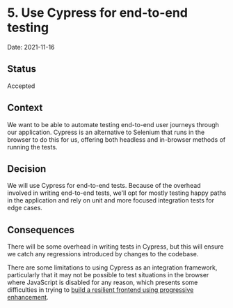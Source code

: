 # 5. Use Cypress for end-to-end testing

Date: 2021-11-16

## Status

Accepted

## Context

We want to be able to automate testing end-to-end user journeys through our
application. Cypress is an alternative to Selenium that runs in the browser to
do this for us, offering both headless and in-browser methods of running the
tests.

## Decision

We will use Cypress for end-to-end tests. Because of the overhead involved in
writing end-to-end tests, we'll opt for mostly testing happy paths in the
application and rely on unit and more focused integration tests for edge cases.

## Consequences

There will be some overhead in writing tests in Cypress, but this will ensure
we catch any regressions introduced by changes to the codebase.

There are some limitations to using Cypress as an integration framework,
particularly that it may not be possible to test situations in the browser
where JavaScript is disabled for any reason, which presents some difficulties
in trying to [build a resilient frontend using progressive
enhancement](https://www.gov.uk/service-manual/technology/using-progressive-enhancement#building-more-complex-services).
